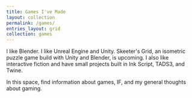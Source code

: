 ```yaml
---
title: Games I've Made
layout: collection
permalink: /games/
entries_layout: grid
collection: games
---
```

I like Blender. I like Unreal Engine and Unity. Skeeter's Grid, an isometric puzzle game build with Unity and Blender, is upcoming. I also like interactive fiction and have small projects built in Ink Script, TADS3, and Twine.

In this space, find information about games, IF, and my general thoughts about gaming.
